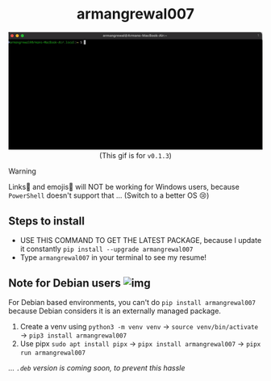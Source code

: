 <div align="center">
  <h1>armangrewal007</h1>
  <img src="armangrewal007-py-v0.1.3.gif" /> <br>
  (This gif is for <code>v0.1.3</code>)
</div>

> [!WARNING]
> Links🔗 and emojis🤡 will NOT be working for Windows users, because `PowerShell` doesn't support that ... (Switch to a better OS 😢)

## Steps to install

- USE THIS COMMAND TO GET THE LATEST PACKAGE, because I update it constantly `pip install --upgrade armangrewal007`
- Type `armangrewal007` in your terminal to see my resume!

## Note for Debian users ![img](https://icons-theta.vercel.app/icons?i=debian)

For Debian based environments, you can't do `pip install armangrewal007` because Debian considers it is an externally managed package. <br>
1. Create a venv using `python3 -m venv venv` &rarr; `source venv/bin/activate` &rarr; `pip3 install armangrewal007`
2. Use pipx `sudo apt install pipx` &rarr; `pipx install armangrewal007` &rarr; `pipx run armangrewal007`

_... `.deb` version is coming soon, to prevent this hassle_



